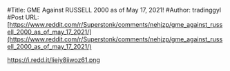 #Title: GME Against RUSSELL 2000 as of May 17, 2021!
#Author: tradinggyl
#Post URL: [https://www.reddit.com/r/Superstonk/comments/nehjzp/gme_against_russell_2000_as_of_may_17_2021/](https://www.reddit.com/r/Superstonk/comments/nehjzp/gme_against_russell_2000_as_of_may_17_2021/)


https://i.redd.it/lieiy8iiwoz61.png